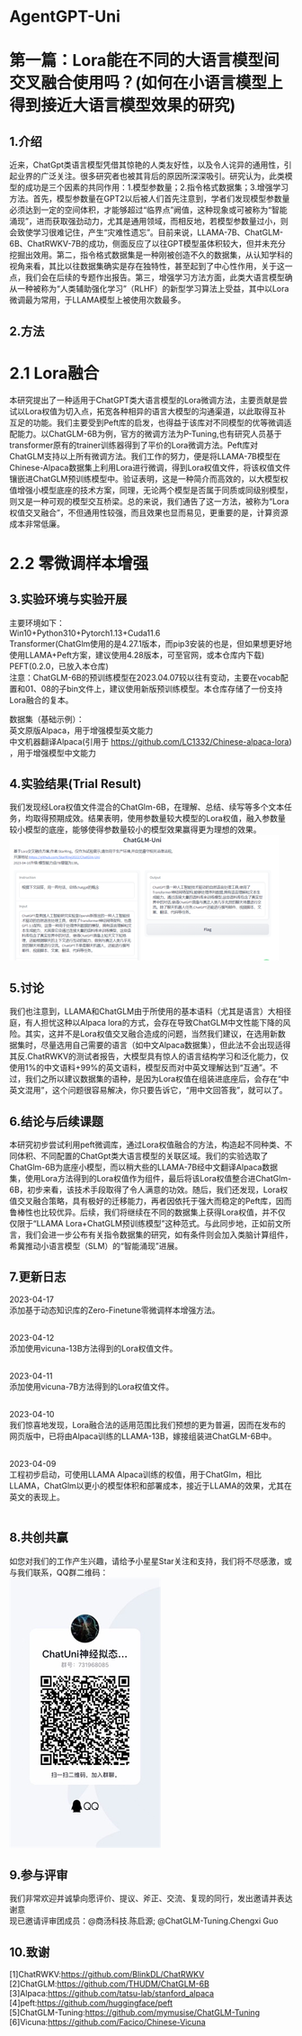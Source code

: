 # AgentGPT-Uni

# 第一篇：Lora能在不同的大语言模型间交叉融合使用吗？(如何在小语言模型上得到接近大语言模型效果的研究)

## 1.介绍
近来，ChatGpt类语言模型凭借其惊艳的人类友好性，以及令人诧异的通用性，引起业界的广泛关注。很多研究者也被其背后的原因所深深吸引。研究认为，此类模型的成功是三个因素的共同作用：1.模型参数量；2.指令格式数据集；3.增强学习方法。首先，模型参数量在GPT2以后被人们首先注意到，学者们发现模型参数量必须达到一定的空间体积，才能够超过“临界点”阙值，这种现象或可被称为“智能涌现”，进而获取强劲动力，尤其是通用领域，而相反地，若模型参数量过小，则会致使学习很难记住，产生“灾难性遗忘”。目前来说，LLAMA-7B、ChatGLM-6B、ChatRWKV-7B的成功，侧面反应了以往GPT模型虽体积较大，但并未充分挖掘出效用。第二，指令格式数据集是一种刚被创造不久的数据集，从认知学科的视角来看，其比以往数据集确实是存在独特性，甚至起到了中心性作用，关于这一点，我们会在后续的专题作出报告。第三，增强学习方法方面，此类大语言模型确从一种被称为“人类辅助强化学习”（RLHF）的新型学习算法上受益，其中以Lora微调最为常用，于LLAMA模型上被使用次数最多。

## 2.方法
# 2.1 Lora融合
本研究提出了一种适用于ChatGPT类大语言模型的Lora微调方法，主要贡献是尝试以Lora权值为切入点，拓宽各种相异的语言大模型的沟通渠道，以此取得互补互足的功能。我们主要受到Peft库的启发，也得益于该库对不同模型的优等微调适配能力。以ChatGLM-6B为例，官方的微调方法为P-Tuning,也有研究人员基于transformer原有的trainer训练器得到了平价的Lora微调方法。Peft库对ChatGLM支持以上所有微调方法。我们工作的努力，便是将LLAMA-7B模型在Chinese-Alpaca数据集上利用Lora进行微调，得到Lora权值文件，将该权值文件镶嵌进ChatGLM预训练模型中。验证表明，这是一种简介而高效的，以大模型权值增强小模型底座的技术方案，同理，无论两个模型是否属于同质或同级别模型，则又是一种可观的模型交互桥梁。总的来说，我们通告了这一方法，被称为“Lora权值交叉融合”，不但通用性较强，而且效果也显而易见，更重要的是，计算资源成本非常低廉。

# 2.2 零微调样本增强

## 3.实验环境与实验开展
主要环境如下：<br>
Win10+Python310+Pytorch1.13+Cuda11.6<br>
Transformer(ChatGlm使用的是4.27.1版本，而pip3安装的也是，但如果想更好地使用LLAMA+Peft方案，建议使用4.28版本，可至官网，或本仓库内下载)<br>
PEFT(0.2.0，已放入本仓库)<br>
注意：ChatGLM-6B的预训练模型在2023.04.07较以往有变动，主要在vocab配置和01、08的子bin文件上，建议使用新版预训练模型。本仓库存储了一份支持Lora融合的复本。<br>

数据集（基础示例）：<br>
英文原版Alpaca，用于增强模型英文能力 <br>
中文机器翻译Alpaca(引用于 https://github.com/LC1332/Chinese-alpaca-lora) ，用于增强模型中文能力<br>

## 4.实验结果(Trial Result)
我们发现经Lora权值文件混合的ChatGlm-6B，在理解、总结、续写等多个文本任务，均取得预期成效。结果表明，使用参数量较大模型的Lora权值，融入参数量较小模型的底座，能够使得参数量较小的模型效果赢得更为理想的效果。<br>
![result](resources/result.png)

## 5.讨论
我们也注意到，LLAMA和ChatGLM由于所使用的基本语料（尤其是语言）大相径庭，有人担忧这种以Alpaca lora的方式，会存在导致ChatGLM中文性能下降的风险。其实，这并不是Lora权值交叉融合造成的问题，当然我们建议，在选用新数据集时，尽量选用自己需要的语言（如中文Alpaca数据集），但此法不会出现适得其反.ChatRWKV的测试者报告，大模型具有惊人的语言结构学习和泛化能力，仅使用1%的中文语料+99%的英文语料，模型反而对中英文理解达到“互通”。不过，我们之所以建议数据集的语种，是因为Lora权值在组装进底座后，会存在“中英文混用”，这个问题很容易解决，你只要告诉它，“用中文回答我”，就可以了。

## 6.结论与后续课题
本研究初步尝试利用peft微调库，通过Lora权值融合的方法，构造起不同种类、不同体积、不同配置的ChatGpt类大语言模型的关联区域。我们的实验选取了ChatGlm-6B为底座小模型，而以稍大些的LLAMA-7B经中文翻译Alpaca数据集，使用Lora方法得到的Lora权值作为组件，最后将该Lora权值整合进ChatGlm-6B，初步来看，该技术手段取得了令人满意的功效。随后，我们还发现，Lora权值交叉融合策略，具有极好的迁移能力，再者因依托于强大而稳定的Peft库，因而鲁棒性也比较优异。后续，我们将继续在不同的数据集上获得Lora权值，并不仅仅限于“LLAMA Lora+ChatGLM预训练模型”这种范式。与此同步地，正如前文所言，我们会进一步公布有关指令数据集的研究，如有条件则会加入类脑计算组件，希冀推动小语言模型（SLM）的“智能涌现”进展。

## 7.更新日志
2023-04-17<br>
添加基于动态知识库的Zero-Finetune零微调样本增强方法。<br><br>

2023-04-12<br>
添加使用vicuna-13B方法得到的Lora权值文件。<br><br>

2023-04-11<br>
添加使用vicuna-7B方法得到的Lora权值文件。<br><br>

2023-04-10<br>
我们惊喜地发现，Lora融合法的适用范围比我们预想的更为普遍，因而在发布的网页版中，已将由Alpaca训练的LLAMA-13B，嫁接组装进ChatGLM-6B中。<br><br>

2023-04-09<br>
工程初步启动，可使用LLAMA Alpaca训练的权值，用于ChatGlm，相比LLAMA，ChatGlm以更小的模型体积和部署成本，接近于LLAMA的效果，尤其在英文的表现上。<br><br>

## 8.共创共赢
如您对我们的工作产生兴趣，请给予小星星Star关注和支持，我们将不尽感激，或与我们联系，QQ群二维码：<br>
![contact](resources/QQgroup.jpg)

## 9.参与评审
我们非常欢迎并诚挚向愿评价、提议、斧正、交流、复现的同行，发出邀请并表达谢意<br>
现已邀请评审团成员：@商汤科技.陈启源; @ChatGLM-Tuning.Chengxi Guo


## 10.致谢
[1]ChatRWKV:https://github.com/BlinkDL/ChatRWKV<br>
[2]ChatGLM:https://github.com/THUDM/ChatGLM-6B<br>
[3]Alpaca:https://github.com/tatsu-lab/stanford_alpaca<br>
[4]peft:https://github.com/huggingface/peft<br>
[5]ChatGLM-Tuning:https://github.com/mymusise/ChatGLM-Tuning<br>
[6]Vicuna:https://github.com/Facico/Chinese-Vicuna<br>

